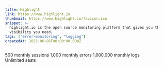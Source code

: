 ```yaml
---
title: Highlight
link: https://www.highlight.io
thumbnail: https://www.highlight.io/favicon.ico
snippet: >-
  highlight.io is the open source monitoring platform that gives you the
  visibility you need.
tags: ["error-monitoring", "logging"]
createdAt: 2023-08-06T00:00:00.000Z
---
```

500 monthly sessions
1,000 monthly errors
1,000,000 monthly logs
Unlimited seats